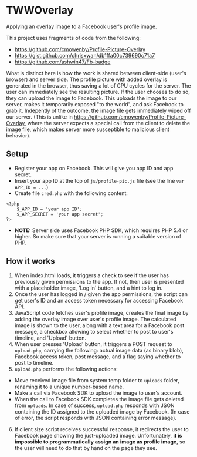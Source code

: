 # TWWOverlay
Applying an overlay image to a Facebook user's profile image.

This project uses fragments of code from the following:
- https://github.com/cmowenby/Profile-Picture-Overlay
- https://gist.github.com/chrisxwan/db1ffa00c739690c71a7
- https://github.com/ashwin47/Fb-badge

What is distinct here is how the work is shared between client-side (user's browser) and server side. The profile picture with added overlay is generated in the browser, thus saving a lot of CPU cycles for the server. The user can immediately see the resulting picture. If the user chooses to do so, they can upload the image to Facebook. This uploads the image to our server, makes it temporarily exposed "to the world", and ask Facebook to grab it. Indepently of the outcome, the image file gets immediately wiped off our server. (This is unlike in https://github.com/cmowenby/Profile-Picture-Overlay, where the server expects a special call from the client to delete the image file, which makes server more susceptible to malicious client behavior).

## Setup
- Register your app on Facebook. This will give you app ID and app secret.
- Insert your app ID at the top of `js/profile-pic.js` file (see the line `var APP_ID = ...`)
- Create file `cred.php` with the following content:
```
<?php
    $_APP_ID = 'your app ID';
    $_APP_SECRET = 'your app secret';
?>
```
- **NOTE:** Server side uses Facebook PHP SDK, which requires PHP 5.4 or higher. So make sure that your server is running a suitable version of PHP.

## How it works
1. When index.html loads, it triggers a check to see if the user has previously given permissions to the app. If not, then user is presented with a placeholder image, 'Log in' button, and a hint to log in.
2. Once the user has logged in / given the app permissions, the script can get user's ID and an access token necessary for accessing Facebook API. 
3. JavaScript code fetches user's profile image, creates the final image by adding the overlay image over user's profile image. The calculated image is shown to the user, along with a text area for a Facebook post message, a checkbox allowing to select whether to post to user's timeline, and 'Upload' button.
4. When user presses 'Upload' button, it triggers a POST request to `upload.php`, carrying the following: actual image data (as binary blob), Facebook access token, post message, and a flag saying whether to post to timeline.
5. `upload.php` performs the following actions:
  - Move received image file from system temp folder to `uploads` folder, renaming it to a unique number-based name.
  - Make a call via Facebook SDK to upload the image to user's account.
  - When the call to Facebook SDK completes the image file gets deleted from `uploads`. In case of success, `upload.php` responds with JSON containing the ID assigned to the uploaded image by Facebook. (In case of error, the script responds with JSON containing error message).
6. If client size script receives successful response, it redirects the user to Facebook page showing the just-uploaded image. Unfortunately, **it is impossible to programmatically assign an image as profile image**, so the user will need to do that by hand on the page they see.
